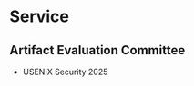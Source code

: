 <h1>Service</h1>

<h2>Artifact Evaluation Committee</h2>

<ul>
    <li> USENIX Security 2025</li>
</ul>

<h1></h1>